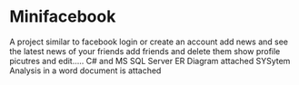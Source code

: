 # Minifacebook
A project similar to facebook
login or create an account
add news and see the latest news of your friends
add friends and delete them 
show profile picutres and edit.....
C#  and MS SQL Server
ER Diagram attached
SYSytem Analysis in a word document is attached

